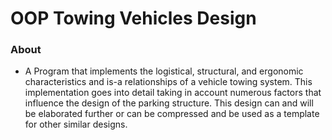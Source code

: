 # OOP Towing Vehicles Design

### About

- A Program that implements the logistical, structural, and ergonomic characteristics and is-a relationships of a vehicle towing system. This implementation goes into detail taking in account numerous factors that influence the design of the parking structure. This design can and will be elaborated further or can be compressed and be used as a template for other similar designs.
